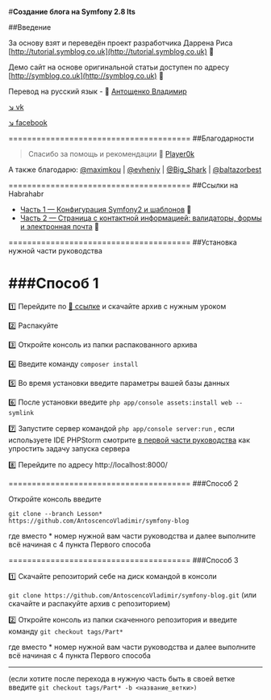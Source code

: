#**Создание блога на Symfony 2.8 lts**


##Введение


За основу взят и переведён проект разработчика Даррена Риса [http://tutorial.symblog.co.uk](http://tutorial.symblog.co.uk) :pushpin: 

Демо сайт на основе оригинальной статьи доступен по адресу [http://symblog.co.uk](http://symblog.co.uk) :pushpin:

Перевод на русский язык - :bust_in_silhouette: [Антощенко Владимир](mailto:antoscenco@gmail.com)

[:arrow_lower_right: vk](http://vk.com/devseaavi88) 

[:arrow_lower_right: facebook](https://www.facebook.com/seamanavi) 

=======================================
##Благодарности

> Спасибо за помощь и рекомендации :bust_in_silhouette: [Player0k](https://github.com/player0k)

А также благодарю:
 [@maximkou](https://habrahabr.ru/users/maximkou/) | [@evheniy](https://habrahabr.ru/users/evheniy/) | [@Big_Shark](https://habrahabr.ru/users/Big_Shark/) | [@baltazorbest](https://habrahabr.ru/users/baltazorbest/) 


=======================================
##Ссылки на Habrahabr

+ [Часть 1 — Конфигурация Symfony2 и шаблонов](https://habrahabr.ru/post/301760/) :pushpin:
+ [Часть 2 — Страница с контактной информацией: валидаторы, формы и электронная почта](https://habrahabr.ru/post/302032/) :pushpin:

=======================================
##Установка нужной части руководства

###Способ 1
=======================================

:one: Перейдите по [:link: ссылке](https://github.com/AntoscencoVladimir/symfony-blog/releases) и скачайте архив с нужным уроком

:two: Распакуйте

:three: Откройте консоль из папки распакованного архива 

:four: Введите команду  ```composer install```

:five: Во время установки введите параметры вашей базы данных

:six: После установки введите  ```php app/console assets:install web --symlink```

:seven: Запустите сервер командой  ```php app/console server:run``` , если используете IDE PHPStorm смотрите [в первой части руководства](https://habrahabr.ru/post/301760/) как упростить задачу запуска сервера

:eight: Перейдите по адресу http://localhost:8000/

=======================================
###Способ 2

Откройте консоль введите 

```git clone --branch Lesson* https://github.com/AntoscencoVladimir/symfony-blog```

где вместо * номер нужной вам части руководства и далее выполните всё начиная с 4 пункта Первого способа

=======================================
###Способ 3

:one: Скачайте репозиторий себе на диск командой в консоли 

```git clone https://github.com/AntoscencoVladimir/symfony-blog.git``` (или скачайте и распакуйте архив с репозиторием)

:two: Откройте консоль из папки скаченного репозитория и введите команду ```git checkout tags/Part*```

где вместо * номер нужной вам части руководства и далее выполните всё начиная с 4 пункта Первого способа

------------------------------------------------------------------------------------------------------------------

(если хотите после перехода в нужную часть быть в своей ветке введите ```git checkout tags/Part* -b <название_ветки>)```